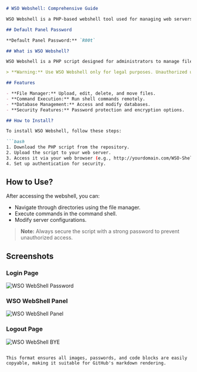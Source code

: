 ```markdown
# WSO Webshell: Comprehensive Guide

WSO Webshell is a PHP-based webshell tool used for managing web servers remotely. It provides file management, command execution, and other advanced features. This guide explains its installation, usage, and best practices.

## Default Panel Password

**Default Panel Password:** `R00t`

## What is WSO Webshell?

WSO Webshell is a PHP script designed for administrators to manage files, execute commands, and perform system diagnostics remotely. It is commonly used in penetration testing but should be handled responsibly.

> **Warning:** Use WSO Webshell only for legal purposes. Unauthorized use may violate laws and result in severe consequences.

## Features

- **File Manager:** Upload, edit, delete, and move files.
- **Command Execution:** Run shell commands remotely.
- **Database Management:** Access and modify databases.
- **Security Features:** Password protection and encryption options.

## How to Install?

To install WSO Webshell, follow these steps:

```bash
1. Download the PHP script from the repository.
2. Upload the script to your web server.
3. Access it via your web browser (e.g., http://yourdomain.com/WSO-Shell.php).
4. Set up authentication for security.
```

## How to Use?

After accessing the webshell, you can:

- Navigate through directories using the file manager.
- Execute commands in the command shell.
- Modify server configurations.

> **Note:** Always secure the script with a strong password to prevent unauthorized access.

## Screenshots

### Login Page
![WSO WebShell Password](https://r00t-shell.com/wp-content/uploads/2025/02/WSO-Shell-pass.png)

### WSO WebShell Panel
![WSO WebShell Panel](https://r00t-shell.com/wp-content/uploads/2025/02/WSO-Shell-Panel.png)

### Logout Page
![WSO WebShell BYE](https://r00t-shell.com/wp-content/uploads/2025/02/WSO-Shell-BYE.png)
```

This format ensures all images, passwords, and code blocks are easily copyable, making it suitable for GitHub's markdown rendering.
